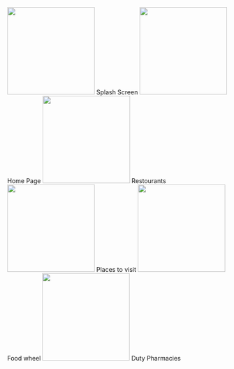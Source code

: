 
<img src="https://github.com/mehmetkurt98/mersin/assets/56899039/be1c43b4-7e18-4a23-8faa-c4f52ee883ca" width="200">	
Splash Screen
<img src="https://github.com/mehmetkurt98/mersin/assets/56899039/ed99edbd-29ae-4a05-bae2-64916b72c4be" width="200">
Home Page
<img src="https://github.com/mehmetkurt98/mersin/assets/56899039/f1f1e5dc-86d0-4095-8999-caf8e2dd4b94" width="200">
Restourants
<img src="https://github.com/mehmetkurt98/mersin/assets/56899039/e4610512-699d-4c6b-ac54-31fa2a5e0df3" width="200">	
Places to visit
<img src="https://github.com/mehmetkurt98/mersin/assets/56899039/6a9317e4-c520-4f4e-8b61-73327031b09a" width="200">	
Food wheel
<img src="https://github.com/mehmetkurt98/mersin/assets/56899039/5a909e8f-5eab-4d43-bda9-d59b2efde66b" width="200">	
Duty Pharmacies



